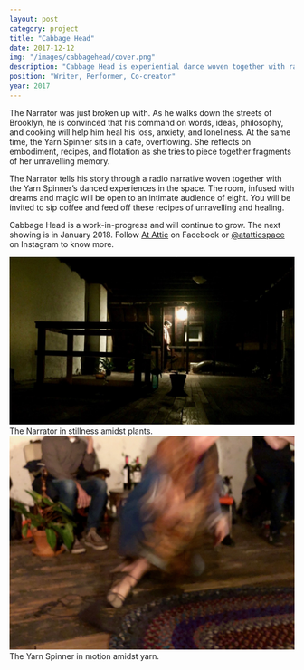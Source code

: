 ```yaml
---
layout: post
category: project
title: "Cabbage Head"
date: 2017-12-12
img: "/images/cabbagehead/cover.png"
description: "Cabbage Head is experiential dance woven together with radio narrative."
position: "Writer, Performer, Co-creator"
year: 2017
---
```


The Narrator was just broken up with. As he walks down the streets of Brooklyn, he is convinced that his command on words, ideas, philosophy, and cooking will help him heal his loss, anxiety, and loneliness. At the same time, the Yarn Spinner sits in a cafe, overflowing. She reflects on embodiment, recipes, and flotation as she tries to piece together fragments of her unravelling memory. 

The Narrator tells his story through a radio narrative woven together with the Yarn Spinner’s danced experiences in the space. The room, infused with dreams and magic will be open to an intimate audience of eight. You will be invited to sip coffee and feed off these recipes of unravelling and healing.

Cabbage Head is a work-in-progress and will continue to grow. The next showing is in January 2018. Follow <a href="https://fb.me/atatticspace" target="_blank">At Attic</a> on Facebook or <a href="https://instagram.com/atatticspace" target="_blank">@atatticspace</a> on Instagram to know more. 

<img src="/images/cabbagehead/attic.jpg" alt="The attic" class="postimage boxshadow">
<div class="postcaption">The Narrator in stillness amidst plants.</div>

<img src="/images/cabbagehead/ys.jpeg" alt="The attic" class="postimage boxshadow">
<div class="postcaption">The Yarn Spinner in motion amidst yarn.</div>